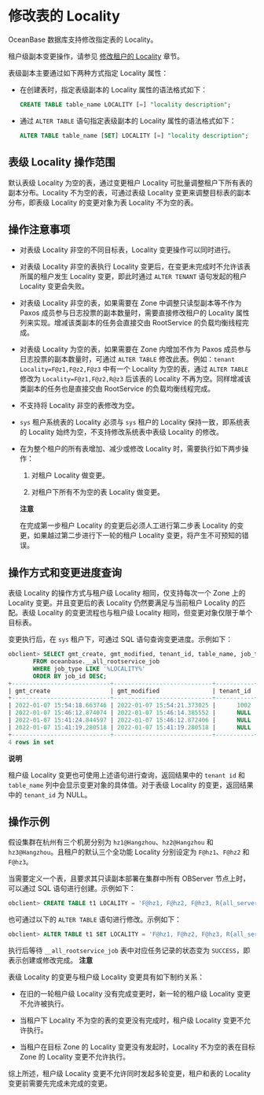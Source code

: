 修改表的 Locality 
==================================

OceanBase 数据库支持修改指定表的 Locality。

租户级副本变更操作，请参见 [修改租户的 Locality](/zh-CN/6.administrator-guide/5.distributed-storage-management/4.manage-locality/3.modify-tenant-locality.md) 章节。

表级副本主要通过如下两种方式指定 Locality 属性：

* 在创建表时，指定表级副本的 Locality 属性的语法格式如下：

  ```sql
  CREATE TABLE table_name LOCALITY [=] "locality description";
  ```

  

* 通过 `ALTER TABLE` 语句指定表级副本的 Locality 属性的语法格式如下：

  ```sql
  ALTER TABLE table_name [SET] LOCALITY [=] "locality description";
  ```

  




表级 Locality 操作范围 
-------------------------------------

默认表级 Locality 为空的表，通过变更租户 Locality 可批量调整租户下所有表的副本分布。Locality 不为空的表，可通过表级 Locality 变更来调整目标表的副本分布，即表级 Locality 的变更对象为表 Locality 不为空的表。

操作注意事项 
---------------------------

* 对表级 Locality 非空的不同目标表，Locality 变更操作可以同时进行。

  

* 对表级 Locality 非空的表执行 Locality 变更后，在变更未完成时不允许该表所属的租户发生 Locality 变更，即此时通过 `ALTER TENANT` 语句发起的租户 Locality 变更会失败。

  

* 对表级 Locality 非空的表，如果需要在 Zone 中调整只读型副本等不作为 Paxos 成员参与日志投票的副本数量时，需要直接修改租户的 Locality 属性列来实现。增减该类副本的任务会直接交由 RootService 的负载均衡线程完成。

  

* 对表级 Locality 为空的表，如果需要在 Zone 内增加不作为 Paxos 成员参与日志投票的副本数量时，可通过 `ALTER TABLE` 修改此表。例如：`tenant Locality=F@z1,F@z2,F@z3` 中有一个 Locality 为空的表，通过 `ALTER TABLE` 修改为 `Locality=F@z1,F@z2,R@z3` 后该表的 Locality 不再为空。同样增减该类副本的任务也是直接交由 RootService 的负载均衡线程完成。

  

* 不支持将 Locality 非空的表修改为空。

  

* `sys` 租户系统表的 Locality 必须与 `sys` 租户的 Locality 保持一致，即系统表的 Locality 始终为空，不支持修改系统表中表级 Locality 的修改。

  

* 在为整个租户的所有表增加、减少或修改 Locality 时，需要执行如下两步操作：

  1. 对租户 Locality 做变更。

     
  
  2. 对租户下所有不为空的表 Locality 做变更。

     
  

  
  **注意**

  

  在完成第一步租户 Locality 的变更后必须人工进行第二步表 Locality 的变更，如果越过第二步进行下一轮的租户 Locality 变更，将产生不可预知的错误。
  




操作方式和变更进度查询 
--------------------------------

表级 Locality 的操作方式与租户级 Locality 相同，仅支持每次一个 Zone 上的 Locality 变更。并且变更后的表 Locality 仍然要满足与当前租户 Locality 的匹配。表级 Locality 的变更流程也与租户级 Locality 相同，但变更对象仅限于单个目标表。

变更执行后，在 `sys` 租户下，可通过 SQL 语句查询变更进度。示例如下：

```sql
obclient> SELECT gmt_create, gmt_modified, tenant_id, table_name, job_type, job_status 
       FROM oceanbase.__all_rootservice_job 
       WHERE job_type LIKE '%LOCALITY%'
       ORDER BY job_id DESC;
+----------------------------+----------------------------+-----------+------------+-------------------------------+------------+
| gmt_create                 | gmt_modified               | tenant_id | table_name | job_type                      | job_status |
+----------------------------+----------------------------+-----------+------------+-------------------------------+------------+
| 2022-01-07 15:54:18.663746 | 2022-01-07 15:54:21.373025 |      1002 | NULL       | ALTER_TENANT_LOCALITY         | SUCCESS    |
| 2022-01-07 15:46:12.874074 | 2022-01-07 15:46:14.385552 |      NULL | tbl1       | ROLLBACK_ALTER_TABLE_LOCALITY | SUCCESS    |
| 2022-01-07 15:41:24.844597 | 2022-01-07 15:46:12.872406 |      NULL | tbl1       | ALTER_TABLE_LOCALITY          | FAILED     |
| 2022-01-07 15:41:19.280518 | 2022-01-07 15:41:19.280518 |      NULL | tbl2       | ALTER_TABLE_LOCALITY          | INPROGRESS |
+----------------------------+----------------------------+-----------+------------+-------------------------------+------------+
4 rows in set
```


**说明**



租户级 Locality 变更也可使用上述语句进行查询，返回结果中的 `tenant id` 和 `table_name` 列中会显示变更对象的具体值。对于表级 Locality 的变更，返回结果中的 `tenant_id` 为 NULL。

操作示例 
-------------------------

假设集群在杭州有三个机房分别为 `hz1@Hangzhou`、`hz2@Hangzhou` 和 `hz3@Hangzhou`。且租户的默认三个全功能 Locality 分别设定为 `F@hz1`、`F@hz2` 和 `F@hz3`。

当需要定义一个表，且要求其只读副本部署在集群中所有 OBServer 节点上时，可以通过 SQL 语句进行创建。示例如下：

```sql
obclient> CREATE TABLE t1 LOCALITY = 'F@hz1, F@hz2, F@hz3, R{all_server}@hz1, R{all_server}@hz2, R{all_server}@hz3';
```



也可通过以下的 `ALTER TABLE` 语句进行修改。示例如下：

```sql
obclient> ALTER TABLE t1 SET LOCALITY = 'F@hz1, F@hz2, F@hz3, R{all_server}@hz1, R{all_server}@hz2, R{all_server}@hz3';
```



执行后等待 `__all_rootservice_job` 表中对应任务记录的状态变为 `SUCCESS`，即表示创建或修改完成。
**注意**



表级 Locality 的变更与租户级 Locality 变更具有如下制约关系：

* 在旧的一轮租户级 Locality 没有完成变更时，新一轮的租户级 Locality 变更不允许被执行。

  

* 当租户下 Locality 不为空的表的变更没有完成时，租户级 Locality 变更不允许执行。

  

* 当租户在目标 Zone 的 Locality 变更没有发起时，Locality 不为空的表在目标 Zone 的 Locality 变更不允许执行。

  




综上所述，租户级 Locality 变更不允许同时发起多轮变更，租户和表的 Locality 变更前需要先完成未完成的变更。
